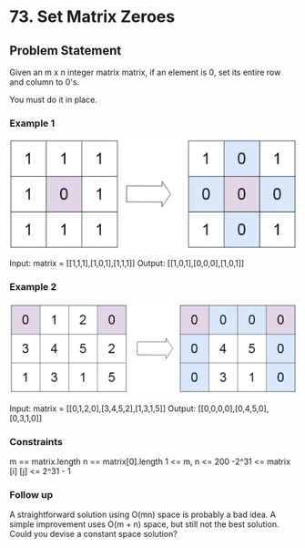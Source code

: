 # 73. Set Matrix Zeroes

## Problem Statement

Given an m x n integer matrix matrix, if an element is 0, set its entire row and column to 0's.

You must do it in place.

### Example 1

![Alt text](./example-1.png)

Input: matrix = [[1,1,1],[1,0,1],[1,1,1]]
Output: [[1,0,1],[0,0,0],[1,0,1]]

### Example 2

![Alt text](./example-2.png)

Input: matrix = [[0,1,2,0],[3,4,5,2],[1,3,1,5]]
Output: [[0,0,0,0],[0,4,5,0],[0,3,1,0]]

### Constraints

m == matrix.length
n == matrix[0].length
1 <= m, n <= 200
-2^31 <= matrix [i] [j] <= 2^31 - 1

### Follow up

A straightforward solution using O(mn) space is probably a bad idea.
A simple improvement uses O(m + n) space, but still not the best solution.
Could you devise a constant space solution?
